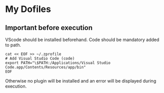 # My Dofiles

## Important before execution

VScode should be installed beforehand.
Code should be mandatory added to path.

```
cat << EOF >> ~/.zprofile
# Add Visual Studio Code (code)
export PATH="\$PATH:/Applications/Visual Studio Code.app/Contents/Resources/app/bin"
EOF
```

Otherwise no plugin will be installed and an error will be displayed during execution.
